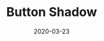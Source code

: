 ---
posttype: 'product'
slug: button-shadow
title: Button Shadow
date: 2020-03-23
id: 014
guid: 4636a76e-319c-4b83-ae43-4f47a1e1c27d
price: 5
image: ./mongoose.jpg
description: Button shadow for all Squarespace buttons (small, medium, large). Customize the shadow color to anything you'd like and customize the button color like normal in the Squarespace style editor! Available for both Squarespace 7.0 & 7.1 official templates.

video: ./ButtonShadowSquarepatch.mp4

---